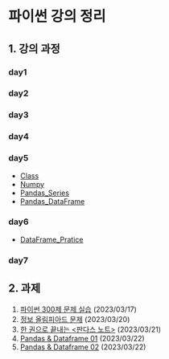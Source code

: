 # 파이썬 강의 정리

 ## 1. 강의 과정

### day1

### day2
### day3
### day4
### day5
* [Class](Class.ipynb)
* [Numpy](Numpy.ipynb)
* [Pandas_Series](Pandas_Series.ipynb)
* [Pandas_DataFrame](Pandas_DataFrame.ipynb)

### day6
* [DataFrame_Pratice](DataFrame_Pratice.ipynb)
### day7


## 2. 과제
1. [파이썬 300제 문제 실습](20230317_과제.ipynb) (2023/03/17)
2. [정보 올림피아드 문제](20230320_과제.ipynb) (2023/03/20)
3. [한 권으로 끝내는 <판다스 노트>](20230321_과제.ipynb) (2023/03/21)
4. [Pandas & Dataframe 01](20230322_과제1.ipynb) (2023/03/22)
5. [Pandas & Dataframe 02](20230322_과제2.ipynb) (2023/03/22)
